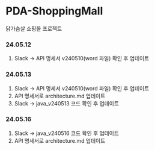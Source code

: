 # PDA-ShoppingMall

닭가슴살 쇼핑몰 프로젝트

### 24.05.12
1. Slack -> API 명세서 v240510(word 파일) 확인 후 업데이트

### 24.05.13
1. Slack -> API 명세서 v240510(word 파일) 확인 후 업데이트
2. API 명세서로 architecture.md 업데이트
3. Slack -> java_v240513 코드 확인 후 업데이트

### 24.05.16
1. Slack -> java_v240516 코드 확인 후 업데이트
2. API 명세서로 architecture.md 업데이트
